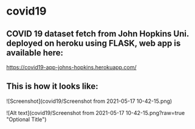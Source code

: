 # covid19
## COVID 19 dataset fetch from John Hopkins Uni. deployed on heroku using FLASK, web app is available here:
https://covid19-app-johns-hopkins.herokuapp.com/

## This is how it looks like:

![Screenshot](covid19/Screenshot from 2021-05-17 10-42-15.png)

![Alt text](covid19/Screenshot from 2021-05-17 10-42-15.png?raw=true "Optional Title")


